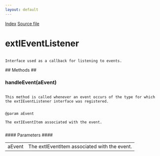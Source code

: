 ```yaml
---
layout: default
---
```

<div id='links'><a href="../index.html">Index</a>
<a href="http://dxr.mozilla.org/mozilla-central/source/toolkit/components/exthelper/extIApplication.idl">Source file</a>
</div>

# extIEventListener #
<code>  
Interface used as a callback for listening to events.  
  
</code>
## Methods ##

### handleEvent(aEvent) ###
<code>  
This method is called whenever an event occurs of the type for which   
the extIEventListener interface was registered.  
  
@param   aEvent  
         The extIEventItem associated with the event.  
  
</code>
#### Parameters ####

<table>

<tr>
<td>aEvent</td>
<td>         The extIEventItem associated with the event.  
</td>
</tr>

</table>
